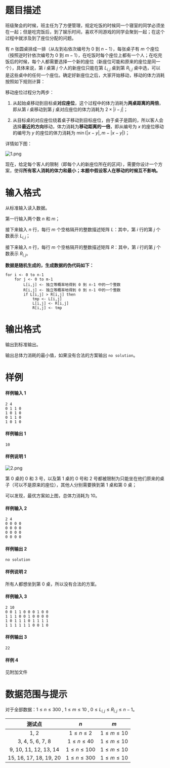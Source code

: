 
# 题目描述

班级聚会的时候，班主任为了方便管理，规定吃饭的时候同一个寝室的同学必须坐在一起；但是吃完饭后，到了娱乐时间，喜欢不同游戏的同学会聚到一起；在这个过程中就涉及到了座位分配的问题。

有 $n$ 张圆桌排成一排（从左到右依次编号为 $0$ 到 $n-1$），每张桌子有 $m$ 个座位（按照逆时针依次编号为 $0$ 到 $m-1$），在吃饭时每个座位上都有一个人；在吃完饭后的时候，每个人都需要选择一个新的座位（新座位可能和原来的座位是同一个），具体来说，第 $i$ 桌第 $j$ 个人的新座位只能在第 $L_{i,j}$ 桌到第 $R_{i,j}$ 桌中选，可以是这些桌中的任何一个座位。确定好新座位之后，大家开始移动，移动的体力消耗按照如下规则计算：

移动座位过程分为两步：

1. 从起始桌移动到目标桌**对应座位**，这个过程中的体力消耗为**两桌距离的两倍**，即从第 $i$ 桌移动到第 $j$ 桌对应座位的体力消耗为 $2\times|i-j|$；

2. 从目标桌的对应座位绕着桌子移动到目标座位，由于桌子是圆的，所以客人会选择**最近的方向**移动，体力消耗为**移动距离的一倍**，即从编号为 $x$ 的座位移动的编号为 $y$ 的座位的体力消耗为 $\min(|x-y|, m-|x-y|)$；

详情如下图：

![1.png](source/loj/2979/img/aHR0cHM6Ly9pLmxvbGkubmV0LzIwMTkvMDEvMTYvNWMzZjJmMDFlMDMzNi5wbmc=.png)

现在，给定每个客人的限制（即每个人的新座位所在的区间），需要你设计一个方案，使得**所有客人消耗的体力和最小；本题中假设客人在移动的时候互不影响。**

# 输入格式

从标准输入读入数据。

第一行输入两个数 $n$ 和 $m$；

接下来输入 $n$ 行，每行 $m$ 个空格隔开的整数描述矩阵 $L$：其中，第 $i$ 行的第 $j$ 个数表示 $L_{i,j}$；

接下来输入 $n$ 行，每行 $m$ 个空格隔开的整数描述矩阵 $R$：其中，第 $i$ 行的第 $j$ 个数表示 $R_{i,j}$。

**数据是随机生成的，生成数据的伪代码如下：**
```plain
for i <- 0 to n-1
    for j <- 0 to m-1
        L[i,j] <- 独立等概率地得到 0 到 n-1 中的一个整数
        R[i,j] <- 独立等概率地得到 0 到 n-1 中的一个整数
        if L[i,j] > R[i,j] then
            tmp <- L[i,j]
            L[i,j] <- R[i,j]
            R[i,j] <- tmp
```

# 输出格式

输出到标准输出。

输出总体力消耗的最小值，如果没有合法的方案输出 `no solution`。

# 样例

#### 样例输入 1
```plain
2 4
0 1 1 0
1 0 1 0
0 1 1 0
1 0 1 0
```

#### 样例输出 1
```plain
10
```

#### 样例说明 1
![2.png](source/loj/2979/img/aHR0cHM6Ly9pLmxvbGkubmV0LzIwMTkvMDEvMTYvNWMzZjJmMDFkOTFhZS5wbmc=.png)

第 $0$ 桌的 $0$ 和 $3$ 号，以及第 $1$ 桌的 $0$ 号和 $2$ 号都被限制为只能坐在他们原来的桌子（可以不是原来的座位），其他人分别需要换到第 $1$ 桌和第 $0$ 桌；

可以发现，最优方案如上图，总体力消耗为 $10$。

#### 样例输入 2
```plain
2 4
0 0 0 0
0 0 0 0
0 0 0 0
0 0 0 0
```

#### 样例输出 2
```plain
no solution
```

#### 样例说明 2
所有人都想坐到第 $0$ 桌，所以没有合法的方案。

#### 样例输入 3
```plain
2 10
0 0 1 1 0 0 0 1 0 0
1 1 1 0 0 1 0 0 0 0
1 0 1 1 1 0 1 1 1 1
1 1 1 1 1 1 0 0 1 0
```

#### 样例输出 3
```plain
22
```

#### 样例 4
见附加文件

# 数据范围与提示

对于全部数据：$1 \le n \le 300$ , $1 \le m \le 10$ , $0 \le L_{i,j} \le R_{i,j} \le n-1$。

<!-- BEGIN: Migrated markdown table -->

| 测试点 | $n$ | $m$ |
|:-:|:-:|:-:|
| 1, 2 | $1 \le n \le 2$ | $1 \le m \le 10$ |
| 3, 4, 5, 6, 7, 8 | $1 \le n \le 40$ | $1 \le m \le 10$ |
| 9, 10, 11, 12, 13, 14 | $1 \le n \le 100$ | $1 \le m \le 10$ |
| 15, 16, 17, 18, 19, 20 | $1 \le n \le 300$ | $1 \le m \le 10$ |

<!-- Migrated from original HTML table:
<table><thead>
<tr>
<th rowspan="1" style='text-align:center'> 测试点 </th>
<th rowspan="1" style='text-align:center'> $n$ </th>
<th rowspan="1" style='text-align:center'> $m$ </th>
</tr>
</thead>
<tbody>
<tr>
<td rowspan="1" style='text-align:center'> 1, 2 </td>
<td rowspan="1" style='text-align:center'> $1 \le n \le 2$ </td>
<td rowspan="4" style='text-align:center'> $1 \le m \le 10$ </td>
</tr>
<tr>
<td rowspan="1" style='text-align:center'> 3, 4, 5, 6, 7, 8 </td>
<td rowspan="1" style='text-align:center'> $1 \le n \le 40$ </td>
</tr>
<tr>
<td rowspan="1" style='text-align:center'> 9, 10, 11, 12, 13, 14 </td>
<td rowspan="1" style='text-align:center'> $1 \le n \le 100$ </td>
</tr>
<tr>
<td rowspan="1" style='text-align:center'> 15, 16, 17, 18, 19, 20 </td>
<td rowspan="1" style='text-align:center'> $1 \le n \le 300$ </td>
</tr>
</tbody></table>
-->

<!-- END: Migrated markdown table --> 

